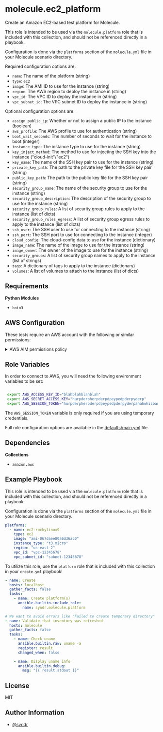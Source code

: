 molecule.ec2_platform
=========

Create an Amazon EC2-based test platform for Molecule.

This role is intended to be used via the `molecule.platform` role that is included with this collection, and should not be referenced directly in a playbook.

Configuration is done via the `platforms` section of the `molecule.yml` file in your Molecule scenario directory.

Required configuration options are:

- `name`: The name of the platform (string)
- `type`: `ec2`
- `image`: The AMI ID to use for the instance (string)
- `region`: The AWS region to deploy the instance in (string)
- `vpc_id`: The VPC ID to deploy the instance in (string)
- `vpc_subnet_id`: The VPC subnet ID to deploy the instance in (string)

Optional configuration options are:

- `assign_public_ip`: Whether or not to assign a public IP to the instance (boolean)
- `aws_profile`: The AWS profile to use for authentication (string)
- `boot_wait_seconds`: The number of seconds to wait for the instance to boot (integer)
- `instance_type`: The instance type to use for the instance (string)
- `key_inject_method`: The method to use for injecting the SSH key into the instance ("cloud-init"/"ec2")
- `key_name`: The name of the SSH key pair to use for the instance (string)
- `private_key_path`: The path to the private key file for the SSH key pair (string)
- `public_key_path`: The path to the public key file for the SSH key pair (string)
- `security_group_name`: The name of the security group to use for the instance (string)
- `security_group_description`: The description of the security group to use for the instance (string)
- `security_group_rules`: A list of security group rules to apply to the instance (list of dicts)
- `security_group_rules_egress`: A list of security group egress rules to apply to the instance (list of dicts)
- `ssh_user`: The SSH user to use for connecting to the instance (string)
- `ssh_port`: The SSH port to use for connecting to the instance (integer)
- `cloud_config`: The cloud-config data to use for the instance (dictionary)
- `image_name`: The name of the image to use for the instance (string)
- `image_owner`: The owner of the image to use for the instance (string)
- `security_groups`: A list of security group names to apply to the instance (list of strings)
- `tags`: A dictionary of tags to apply to the instance (dictionary)
- `volumes`: A list of volumes to attach to the instance (list of dicts)

Requirements
------------

**Python Modules**
- `boto3`

## AWS Configuration

These tests require an AWS account with the following or similar permissions:

<details>
<summary>AWS AIM permissions policy</summary>

```json
{
    "Version": "2012-10-17",
    "Statement": [
        {
            "Effect": "Allow",
            "Action": [
                "ec2:RunInstances",
                "ec2:DescribeInstances",
                "ec2:DescribeInstanceStatus",
                "ec2:DescribeSubnets",
                "ec2:CreateSecurityGroup",
                "ec2:DescribeSecurityGroups",
                "ec2:CreateTags",
                "ec2:DescribeTags"
            ],
            "Resource": "*"
        },
        {
            "Effect": "Allow",
            "Action": [
                "ec2:TerminateInstances",
                "ec2:StopInstances",
                "ec2:StartInstances",
                "ec2:RebootInstances",
                "ec2:DescribeInstanceAttribute",
                "ec2:ModifyInstanceAttribute"
            ],
            "Resource": "arn:aws:ec2:*:*:instance/*",
            "Condition": {
                "StringLike": {
                    "ec2:ResourceTag/Name": "molecule*"
                }
            }
        },
        {
            "Effect": "Allow",
            "Action": [
                "ec2:DeleteSecurityGroup",
                "ec2:AuthorizeSecurityGroupIngress",
                "ec2:AuthorizeSecurityGroupEgress",
                "ec2:RevokeSecurityGroupIngress",
                "ec2:RevokeSecurityGroupEgress",
                "ec2:ModifySecurityGroupRules"
            ],
            "Resource": "arn:aws:ec2:*:*:security-group/*",
            "Condition": {
                "StringLike": {
                    "ec2:ResourceTag/Name": "molecule*"
                }
            }
        },
        {
            "Effect": "Allow",
            "Action": [
                "ec2:DeleteTags"
            ],
            "Resource": [
                "arn:aws:ec2:*:*:instance/*",
                "arn:aws:ec2:*:*:security-group/*"
            ],
            "Condition": {
                "StringLike": {
                    "ec2:ResourceTag/Name": "molecule*"
                }
            }
        }
    ]
}
```

</details>

Role Variables
--------------

In order to connect to AWS, you will need the following environment variables to be set:

```bash

 export AWS_ACCESS_KEY_ID="blahblahblahblah"
 export AWS_SECRET_ACCESS_KEY="hurpderpherpderpdpeypedpderpyderp"
 export AWS_SESSION_TOKEN="hurpderpherpderpdpeypedpderpyderpahahwhizbanglotsofstuffblablablabla"
```

The `AWS_SESSION_TOKEN` variable is only required if you are using temporary credentials.

Full role configuration options are available in the [defaults/main.yml](defaults/main.yml) file.

Dependencies
------------

**Collections**
- `amazon.aws`

Example Playbook
----------------

This role is intended to be used via the `molecule.platform` role that is included with this collection, and should not be referenced directly in a playbook.

Configuration is done via the `platforms` section of the `molecule.yml` file in your Molecule scenario directory.

```yaml
platforms:
  - name: ec2-rockylinux9
    type: ec2
    image: "ami-067daee80a6d36ac0"
    instance_type: "t3.micro"
    region: "us-east-2"
    vpc_id: "vpc-12345678"
    vpc_subnet_id: "subnet-12345678"
```

To utilize this role, use the `platform` role that is included with this collection in your `create.yml` playbook!

```yaml
- name: Create
  hosts: localhost
  gather_facts: false
  tasks:
    - name: Create platform(s)
      ansible.builtin.include_role:
        name: syndr.molecule.platform

# We want to avoid errors like "Failed to create temporary directory"
- name: Validate that inventory was refreshed
  hosts: molecule
  gather_facts: false
  tasks:
    - name: Check uname
      ansible.builtin.raw: uname -a
      register: result
      changed_when: false

    - name: Display uname info
      ansible.builtin.debug:
        msg: "{{ result.stdout }}"

```


License
-------

MIT

Author Information
------------------

- [@syndr](https://github.com/syndr/)

